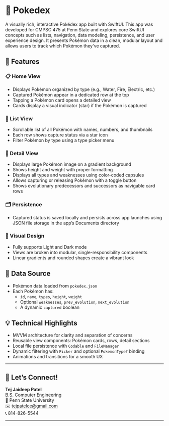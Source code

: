 # 🧭 Pokedex

A visually rich, interactive Pokédex app built with SwiftUI. This app was developed for CMPSC 475 at Penn State and explores core SwiftUI concepts such as lists, navigation, data modeling, persistence, and user experience design. It presents Pokémon data in a clean, modular layout and allows users to track which Pokémon they've captured.

## 📱 Features

### 📋 Home View

-   Displays Pokémon organized by type (e.g., Water, Fire, Electric, etc.)
-   Captured Pokémon appear in a dedicated row at the top
-   Tapping a Pokémon card opens a detailed view
-   Cards display a visual indicator (star) if the Pokémon is captured

### 🧭 List View

-   Scrollable list of all Pokémon with names, numbers, and thumbnails
-   Each row shows capture status via a star icon
-   Filter Pokémon by type using a type picker menu

### 📘 Detail View

-   Displays large Pokémon image on a gradient background
-   Shows height and weight with proper formatting
-   Displays all types and weaknesses using color-coded capsules
-   Allows capturing or releasing Pokémon with a toggle button
-   Shows evolutionary predecessors and successors as navigable card rows

### 🗂 Persistence

-   Captured status is saved locally and persists across app launches using JSON file storage in the app’s Documents directory

### 🎨 Visual Design

-   Fully supports Light and Dark mode
-   Views are broken into modular, single-responsibility components
-   Linear gradients and rounded shapes create a vibrant look

## 📂 Data Source

-   Pokémon data loaded from `pokedex.json`
-   Each Pokémon has:
    -   `id`, `name`, `types`, `height`, `weight`
    -   Optional `weaknesses`, `prev_evolution`, `next_evolution`
    -   A dynamic `captured` boolean

## 💡 Technical Highlights

-   MVVM architecture for clarity and separation of concerns
-   Reusable view components: Pokémon cards, rows, detail sections
-   Local file persistence with `Codable` and `FileManager`
-   Dynamic filtering with `Picker` and optional `PokemonType?` binding
-   Animations and transitions for a smooth UX

---

## 🧠 Let’s Connect!

**Tej Jaideep Patel**  
B.S. Computer Engineering  
📍 Penn State University  
✉️ tejpatelce@gmail.com  
📞 814-826-5544

---
